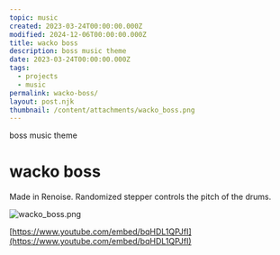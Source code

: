 ```yaml
---
topic: music
created: 2023-03-24T00:00:00.000Z
modified: 2024-12-06T00:00:00.000Z
title: wacko boss
description: boss music theme
date: 2023-03-24T00:00:00.000Z
tags:
  - projects
  - music
permalink: wacko-boss/
layout: post.njk
thumbnail: /content/attachments/wacko_boss.png
---
```


boss music theme

# wacko boss

Made in Renoise. Randomized stepper controls the pitch of the drums.

![wacko_boss.png](/content/attachments/wacko_boss.png)

[https://www.youtube.com/embed/bqHDL1QPJfI](https://www.youtube.com/embed/bqHDL1QPJfI)
